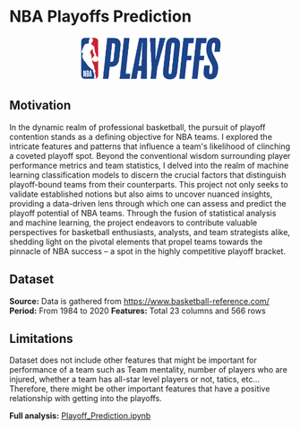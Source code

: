 # NBA Playoffs Prediction
<p align="center">
    <img src="img/nba_playoffs.png" width="50%" height="50%">
</p>

## Motivation 
In the dynamic realm of professional basketball, the pursuit of playoff contention stands as a defining objective for NBA teams. I explored the intricate features and patterns that influence a team's likelihood of clinching a coveted playoff spot. Beyond the conventional wisdom surrounding player performance metrics and team statistics, I delved into the realm of machine learning classification models to discern the crucial factors that distinguish playoff-bound teams from their counterparts. This project not only seeks to validate established notions but also aims to uncover nuanced insights, providing a data-driven lens through which one can assess and predict the playoff potential of NBA teams. Through the fusion of statistical analysis and machine learning, the project endeavors to contribute valuable perspectives for basketball enthusiasts, analysts, and team strategists alike, shedding light on the pivotal elements that propel teams towards the pinnacle of NBA success – a spot in the highly competitive playoff bracket.


## Dataset
**Source:** Data is gathered from https://www.basketball-reference.com/
**Period:** From 1984 to 2020
**Features:** Total 23 columns and 566 rows  


## Limitations
Dataset does not include other features that might be important for performance of a team such as Team mentality, number of players who are injured, whether a team has all-star level players or not, tatics, etc… Therefore, there might be other important features that have a positive relationship with getting into the playoffs.   

**Full analysis:** [Playoff_Prediction.ipynb](https://github.com/gurher/nba-playoff-prediction/blob/main/NBA%20Playoffs.ipynb)
